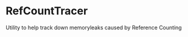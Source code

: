 RefCountTracer
==============

Utility to help track down memoryleaks caused by Reference Counting 
